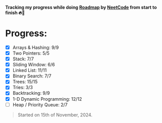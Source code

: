 **Tracking my progress while doing [Roadmap](https://neetcode.io/roadmap) by [NeetCode](https://www.youtube.com/channel/UC_mYaQAE6-71rjSN6CeCA-g) from start to finish 🔥🚀**

# Progress:

- [x] Arrays & Hashing: 9/9
- [x] Two Pointers: 5/5
- [x] Stack: 7/7
- [x] Sliding Window: 6/6
- [x] Linked List: 11/11
- [x] Binary Search: 7/7
- [x] Trees: 15/15
- [x] Tries: 3/3
- [x] Backtracking: 9/9
- [x] 1-D Dynamic Programming: 12/12
- [ ] Heap / Priority Queue: 2/7

> Started on 15th of November, 2024.
